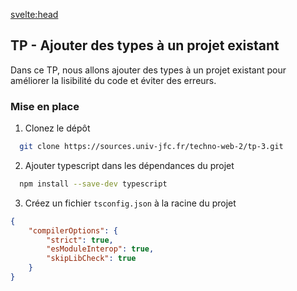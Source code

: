 <script>
  import Message from '$lib/Message.svelte';
  import Solution from '$lib/Solution.svelte';
  import Reveal from '$lib/Reveal.svelte';
  import Slides from './slides.svelte';
</script>

<svelte:head>

<title>Typescript - TW3 - Johan Girod</title>
</svelte:head>

<Reveal>
    <Slides/>
</Reveal>

## TP - Ajouter des types à un projet existant

Dans ce TP, nous allons ajouter des types à un projet existant pour améliorer la lisibilité du code et éviter des erreurs.

### Mise en place

1. Clonez le dépôt

```bash
  git clone https://sources.univ-jfc.fr/techno-web-2/tp-3.git
```

2. Ajouter typescript dans les dépendances du projet

```bash
  npm install --save-dev typescript
```

3. Créez un fichier `tsconfig.json` à la racine du projet

```json
{
	"compilerOptions": {
		"strict": true,
		"esModuleInterop": true,
		"skipLibCheck": true
	}
}
```
